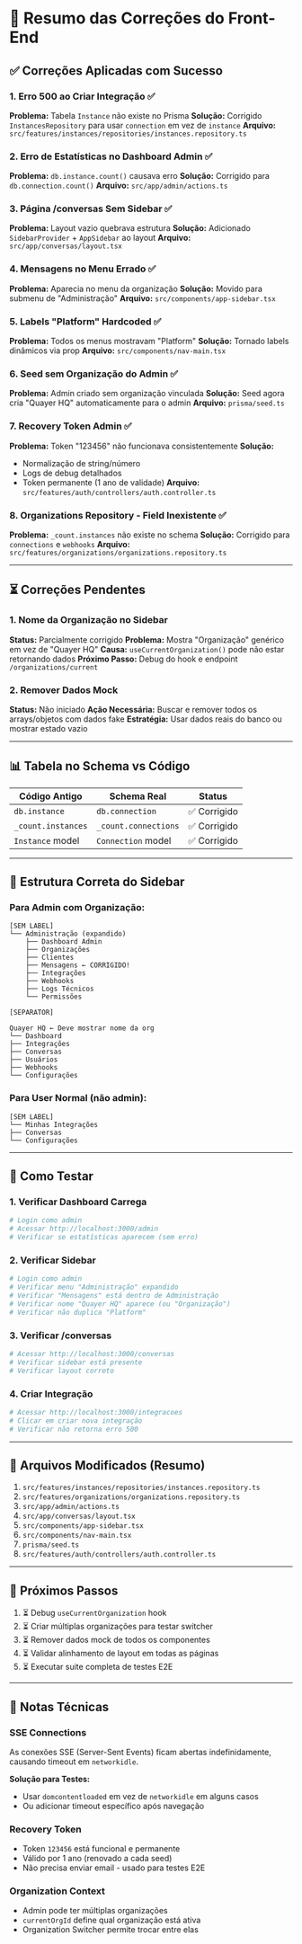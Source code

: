 # 🎉 Resumo das Correções do Front-End

## ✅ Correções Aplicadas com Sucesso

### 1. **Erro 500 ao Criar Integração** ✅
**Problema:** Tabela `Instance` não existe no Prisma
**Solução:** Corrigido `InstancesRepository` para usar `connection` em vez de `instance`
**Arquivo:** `src/features/instances/repositories/instances.repository.ts`

### 2. **Erro de Estatísticas no Dashboard Admin** ✅
**Problema:** `db.instance.count()` causava erro
**Solução:** Corrigido para `db.connection.count()`
**Arquivo:** `src/app/admin/actions.ts`

### 3. **Página /conversas Sem Sidebar** ✅
**Problema:** Layout vazio quebrava estrutura
**Solução:** Adicionado `SidebarProvider` + `AppSidebar` ao layout
**Arquivo:** `src/app/conversas/layout.tsx`

### 4. **Mensagens no Menu Errado** ✅
**Problema:** Aparecia no menu da organização
**Solução:** Movido para submenu de "Administração"
**Arquivo:** `src/components/app-sidebar.tsx`

### 5. **Labels "Platform" Hardcoded** ✅
**Problema:** Todos os menus mostravam "Platform"
**Solução:** Tornado labels dinâmicos via prop
**Arquivo:** `src/components/nav-main.tsx`

### 6. **Seed sem Organização do Admin** ✅
**Problema:** Admin criado sem organização vinculada
**Solução:** Seed agora cria "Quayer HQ" automaticamente para o admin
**Arquivo:** `prisma/seed.ts`

### 7. **Recovery Token Admin** ✅
**Problema:** Token "123456" não funcionava consistentemente
**Solução:** 
- Normalização de string/número
- Logs de debug detalhados
- Token permanente (1 ano de validade)
**Arquivo:** `src/features/auth/controllers/auth.controller.ts`

### 8. **Organizations Repository - Field Inexistente** ✅
**Problema:** `_count.instances` não existe no schema
**Solução:** Corrigido para `connections` e `webhooks`
**Arquivo:** `src/features/organizations/organizations.repository.ts`

---

## ⏳ Correções Pendentes

### 1. Nome da Organização no Sidebar
**Status:** Parcialmente corrigido
**Problema:** Mostra "Organização" genérico em vez de "Quayer HQ"
**Causa:** `useCurrentOrganization()` pode não estar retornando dados
**Próximo Passo:** Debug do hook e endpoint `/organizations/current`

### 2. Remover Dados Mock
**Status:** Não iniciado
**Ação Necessária:** Buscar e remover todos os arrays/objetos com dados fake
**Estratégia:** Usar dados reais do banco ou mostrar estado vazio

---

## 📊 Tabela no Schema vs Código

| Código Antigo | Schema Real | Status |
|---------------|-------------|--------|
| `db.instance` | `db.connection` | ✅ Corrigido |
| `_count.instances` | `_count.connections` | ✅ Corrigido |
| `Instance` model | `Connection` model | ✅ Corrigido |

---

## 🎯 Estrutura Correta do Sidebar

### Para Admin com Organização:

```
[SEM LABEL]
└── Administração (expandido)
    ├── Dashboard Admin
    ├── Organizações
    ├── Clientes
    ├── Mensagens ← CORRIGIDO!
    ├── Integrações
    ├── Webhooks
    ├── Logs Técnicos
    └── Permissões

[SEPARATOR]

Quayer HQ ← Deve mostrar nome da org
└── Dashboard
├── Integrações
├── Conversas
├── Usuários
├── Webhooks
└── Configurações
```

### Para User Normal (não admin):

```
[SEM LABEL]
└── Minhas Integrações
├── Conversas
└── Configurações
```

---

## 🧪 Como Testar

### 1. Verificar Dashboard Carrega
```bash
# Login como admin
# Acessar http://localhost:3000/admin
# Verificar se estatísticas aparecem (sem erro)
```

### 2. Verificar Sidebar
```bash
# Login como admin
# Verificar menu "Administração" expandido
# Verificar "Mensagens" está dentro de Administração
# Verificar nome "Quayer HQ" aparece (ou "Organização")
# Verificar não duplica "Platform"
```

### 3. Verificar /conversas
```bash
# Acessar http://localhost:3000/conversas
# Verificar sidebar está presente
# Verificar layout correto
```

### 4. Criar Integração
```bash
# Acessar http://localhost:3000/integracoes
# Clicar em criar nova integração
# Verificar não retorna erro 500
```

---

## 📁 Arquivos Modificados (Resumo)

1. `src/features/instances/repositories/instances.repository.ts`
2. `src/features/organizations/organizations.repository.ts`
3. `src/app/admin/actions.ts`
4. `src/app/conversas/layout.tsx`
5. `src/components/app-sidebar.tsx`
6. `src/components/nav-main.tsx`
7. `prisma/seed.ts`
8. `src/features/auth/controllers/auth.controller.ts`

---

## 🚀 Próximos Passos

1. ⏳ Debug `useCurrentOrganization` hook
2. ⏳ Criar múltiplas organizações para testar switcher
3. ⏳ Remover dados mock de todos os componentes
4. ⏳ Validar alinhamento de layout em todas as páginas
5. ⏳ Executar suite completa de testes E2E

---

## 📝 Notas Técnicas

### SSE Connections
As conexões SSE (Server-Sent Events) ficam abertas indefinidamente, causando timeout em `networkidle`. 

**Solução para Testes:**
- Usar `domcontentloaded` em vez de `networkidle` em alguns casos
- Ou adicionar timeout específico após navegação

### Recovery Token
- Token `123456` está funcional e permanente
- Válido por 1 ano (renovado a cada seed)
- Não precisa enviar email - usado para testes E2E

### Organization Context
- Admin pode ter múltiplas organizações
- `currentOrgId` define qual organização está ativa
- Organization Switcher permite trocar entre elas

